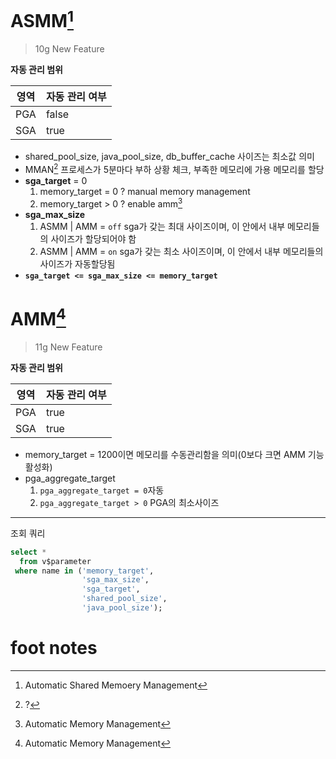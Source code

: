 # ASMM[^ASMM]



> 10g New Feature

**자동 관리 범위**

| 영역 | 자동 관리 여부 |
| ---- | -------------- |
| PGA  | false          |
| SGA  | true           |

- shared_pool_size, java_pool_size, db_buffer_cache 사이즈는 최소값 의미
- MMAN[^MMAN] 프로세스가 5분마다 부하 상황 체크, 부족한 메모리에 가용 메모리를 할당
- **sga_target** = 0
  1. memory_target = 0 ? manual memory management
  2. memory_target > 0 ? enable amm[^amm]
- **sga_max_size**
  1. ASMM | AMM = `off`
     sga가 갖는 최대 사이즈이며, 이 안에서 내부 메모리들의 사이즈가 할당되어야 함
  2. ASMM | AMM = `on`
     sga가 갖는 최소 사이즈이며, 이 안에서 내부 메모리들의 사이즈가 자동할당됨
- **`sga_target <= sga_max_size <= memory_target`**



# AMM[^AMM]

> 11g New Feature

**자동 관리 범위**

| 영역 | 자동 관리 여부 |
| ---- | -------------- |
| PGA  | true           |
| SGA  | true           |

- memory_target = 1200이면 메모리를 수동관리함을 의미(0보다 크면 AMM 기능 활성화)
- pga_aggregate_target
  1. `pga_aggregate_target = 0`자동
  2. `pga_aggregate_target > 0` PGA의 최소사이즈

---

조회 쿼리

```sql
select *
  from v$parameter
 where name in ('memory_target',
                'sga_max_size',
                'sga_target',
                'shared_pool_size',
                'java_pool_size');
```

# foot notes

[^ASMM]: Automatic Shared Memoery Management
[^AMM]: Automatic Memory Management
[^MMAN]: ?
[^sga_target]: only memory
[^sage_max_size]: background 프로세스들을 포함한 영역

